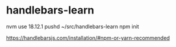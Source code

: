 # handlebars-learn

nvm use 18.12.1
pushd ~/src/handlebars-learn
npm init

https://handlebarsjs.com/installation/#npm-or-yarn-recommended